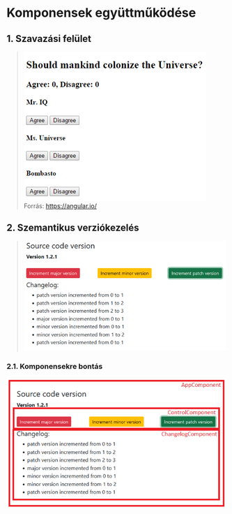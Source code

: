 # Komponensek együttműködése

## 1. Szavazási felület
> ![Szavazási felület](assets/images/component-interaction-voting.gif)<br>
> Forrás: https://angular.io/

## 2. Szemantikus verziókezelés
> ![Szemantikus verziókezelés](assets/images/component-interaction-semver.png)

### 2.1. Komponensekre bontás
![Semver komponensek](assets/images/component-interaction-semver-components.png)
